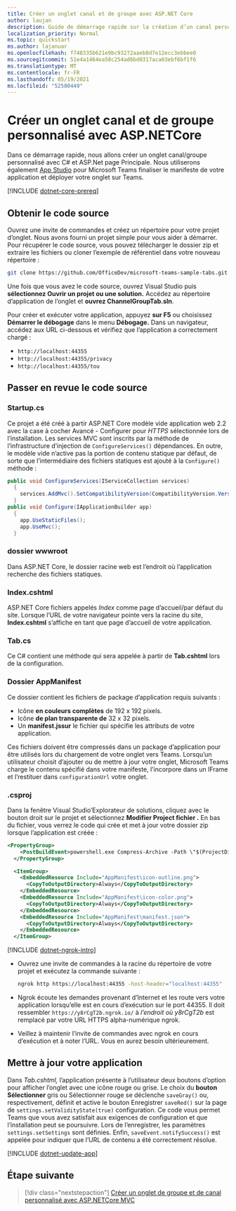 ```yaml
---
title: Créer un onglet canal et de groupe avec ASP.NET Core
author: laujan
description: Guide de démarrage rapide sur la création d’un canal personnalisé et d’un onglet de groupe avec ASP.NET Core.
localization_priority: Normal
ms.topic: quickstart
ms.author: lajanuar
ms.openlocfilehash: f748335b621e9bc93272aaeb8d7e12ecc3ebbee0
ms.sourcegitcommit: 51e4a1464ea58c254ad6bd0317aca03ebf6bf1f6
ms.translationtype: MT
ms.contentlocale: fr-FR
ms.lasthandoff: 05/19/2021
ms.locfileid: "52580449"
---
```

# <a name="create-a-custom-channel-and-group-tab-with-aspnetcore"></a>Créer un onglet canal et de groupe personnalisé avec ASP.NETCore

Dans ce démarrage rapide, nous allons créer un onglet canal/groupe personnalisé avec C# et ASP.Net page Principale. Nous utiliserons également [App Studio](~/concepts/build-and-test/app-studio-overview.md) pour Microsoft Teams finaliser le manifeste de votre application et déployer votre onglet sur Teams.

[!INCLUDE [dotnet-core-prereq](~/includes/tabs/dotnet-core-prereq.md)]

## <a name="get-the-source-code"></a>Obtenir le code source

Ouvrez une invite de commandes et créez un répertoire pour votre projet d’onglet. Nous avons fourni un projet simple pour vous aider à démarrer. Pour récupérer le code source, vous pouvez télécharger le dossier zip et extraire les fichiers ou cloner l’exemple de référentiel dans votre nouveau répertoire :

```bash
git clone https://github.com/OfficeDev/microsoft-teams-sample-tabs.git
```

Une fois que vous avez le code source, ouvrez Visual Studio puis **sélectionnez Ouvrir un projet ou une solution.** Accédez au répertoire d’application de l’onglet et **ouvrez ChannelGroupTab.sln**.

Pour créer et exécuter votre application, appuyez **sur F5** ou choisissez **Démarrer le débogage** dans le menu **Débogage.** Dans un navigateur, accédez aux URL ci-dessous et vérifiez que l’application a correctement chargé :

- `http://localhost:44355`
- `http://localhost:44355/privacy`
- `http://localhost:44355/tou`

## <a name="review-the-source-code"></a>Passer en revue le code source

### <a name="startupcs"></a>Startup.cs

Ce projet a été créé à partir ASP.NET Core modèle vide application web 2.2 avec la case à cocher Avancé - Configurer pour *HTTPS* sélectionnée lors de l’installation. Les services MVC sont inscrits par la méthode de l’infrastructure d’injection de `ConfigureServices()` dépendances. En outre, le modèle vide n’active pas la portion de contenu statique par défaut, de sorte que l’intermédiaire des fichiers statiques est ajouté à la `Configure()` méthode :

```csharp
public void ConfigureServices(IServiceCollection services)
  {
    services.AddMvc().SetCompatibilityVersion(CompatibilityVersion.Version_2_2);
  }
public void Configure(IApplicationBuilder app)
  {
    app.UseStaticFiles();
    app.UseMvc();
  }
```

### <a name="wwwroot-folder"></a>dossier wwwroot

Dans ASP.NET Core, le dossier racine web est l’endroit où l’application recherche des fichiers statiques.

### <a name="indexcshtml"></a>Index.cshtml

ASP.NET Core fichiers appelés *Index* comme page d’accueil/par défaut du site. Lorsque l’URL de votre navigateur pointe vers la racine du site, **Index.cshtml** s’affiche en tant que page d’accueil de votre application.

### <a name="tabcs"></a>Tab.cs

Ce C# contient une méthode qui sera appelée à partir de **Tab.cshtml** lors de la configuration.

### <a name="appmanifest-folder"></a>Dossier AppManifest

Ce dossier contient les fichiers de package d’application requis suivants :

- Icône **en couleurs complètes** de 192 x 192 pixels.
- Icône **de plan transparente de** 32 x 32 pixels.
- Un **manifest.jssur** le fichier qui spécifie les attributs de votre application.

Ces fichiers doivent être compressés dans un package d’application pour être utilisés lors du chargement de votre onglet vers Teams. Lorsqu’un utilisateur choisit d’ajouter ou de mettre à jour votre onglet, Microsoft Teams charge le contenu spécifié dans votre manifeste, l’incorpore dans un IFrame et l’restituer dans `configurationUrl` votre onglet.

### <a name="csproj"></a>.csproj

Dans la fenêtre Visual Studio’Explorateur de solutions, cliquez avec le bouton droit sur le projet et sélectionnez **Modifier Project fichier .** En bas du fichier, vous verrez le code qui crée et met à jour votre dossier zip lorsque l’application est créée :

```xml
<PropertyGroup>
    <PostBuildEvent>powershell.exe Compress-Archive -Path \"$(ProjectDir)AppManifest\*\" -DestinationPath \"$(TargetDir)tab.zip\" -Force</PostBuildEvent>
  </PropertyGroup>

  <ItemGroup>
    <EmbeddedResource Include="AppManifest\icon-outline.png">
      <CopyToOutputDirectory>Always</CopyToOutputDirectory>
    </EmbeddedResource>
    <EmbeddedResource Include="AppManifest\icon-color.png">
      <CopyToOutputDirectory>Always</CopyToOutputDirectory>
    </EmbeddedResource>
    <EmbeddedResource Include="AppManifest\manifest.json">
      <CopyToOutputDirectory>Always</CopyToOutputDirectory>
    </EmbeddedResource>
  </ItemGroup>
```

[!INCLUDE [dotnet-ngrok-intro](~/includes/tabs/dotnet-ngrok-intro.md)]

- Ouvrez une invite de commandes à la racine du répertoire de votre projet et exécutez la commande suivante :

    ```bash
    ngrok http https://localhost:44355 -host-header="localhost:44355"
    ```

- Ngrok écoute les demandes provenant d’Internet et les route vers votre application lorsqu’elle est en cours d’exécution sur le port 44355. Il doit ressembler `https://y8rCgT2b.ngrok.io/` à *l’endroit où y8rCgT2b* est remplacé par votre URL HTTPS alpha-numérique ngrok.

- Veillez à maintenir l’invite de commandes avec ngrok en cours d’exécution et à noter l’URL. Vous en aurez besoin ultérieurement.

## <a name="update-your-application"></a>Mettre à jour votre application

Dans *Tab.cshtml,* l’application présente à l’utilisateur deux boutons d’option pour afficher l’onglet avec une icône rouge ou grise. Le choix du  **bouton Sélectionner** gris ou Sélectionner rouge se déclenche `saveGray()` ou, respectivement, définit et active le bouton Enregistrer `saveRed()` sur la page de `settings.setValidityState(true)` configuration.  Ce code vous permet Teams que vous avez satisfait aux exigences de configuration et que l’installation peut se poursuivre. Lors de l’enregistrer, les paramètres `settings.setSettings` sont définies. Enfin, `saveEvent.notifySuccess()` est appelée pour indiquer que l’URL de contenu a été correctement résolue.

[!INCLUDE [dotnet-update-app](~/includes/tabs/dotnet-update-chan-grp-app.md)]

## <a name="next-step"></a>Étape suivante

> [!div class="nextstepaction"]
> [Créer un onglet de groupe et de canal personnalisé avec ASP.NETCore MVC](~/tabs/quickstarts/create-channel-group-tab-dotnet-core-mvc.md)